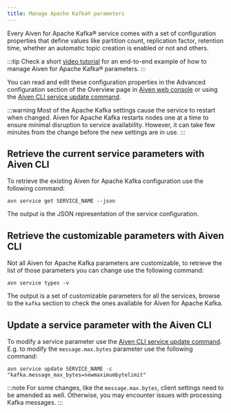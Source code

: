 ```yaml
---
title: Manage Apache Kafka® parameters
---
```


Every Aiven for Apache Kafka® service comes with a set of configuration
properties that define values like partition count, replication factor,
retention time, whether an automatic topic creation is enabled or not
and others.

:::tip
Check a short [video
tutorial](https://www.youtube.com/watch?v=pXQZWI0ddLg&t=25s) for an
end-to-end example of how to manage Aiven for Apache Kafka® parameters.
:::

You can read and edit these configuration properties in the Advanced
configuration section of the Overview page in [Aiven web
console](https://console.aiven.io/) or using the
[Aiven CLI service update command](/docs/tools/cli/service-cli#avn-cli-service-update).

:::warning
Most of the Apache Kafka settings cause the service to restart when
changed. Aiven for Apache Kafka restarts nodes one at a time to ensure
minimal disruption to service availability. However, it can take few
minutes from the change before the new settings are in use.
:::

## Retrieve the current service parameters with Aiven CLI

To retrieve the existing Aiven for Apache Kafka configuration use the
following command:

```
avn service get SERVICE_NAME --json
```

The output is the JSON representation of the service configuration.

## Retrieve the customizable parameters with Aiven CLI

Not all Aiven for Apache Kafka parameters are customizable, to retrieve
the list of those parameters you can change use the following command:

```
avn service types -v
```

The output is a set of customizable parameters for all the services,
browse to the `kafka` section to check the ones available for Aiven for
Apache Kafka.

## Update a service parameter with the Aiven CLI

To modify a service parameter use the
[Aiven CLI service update command](/docs/tools/cli/service-cli#avn-cli-service-update). E.g. to modify the `message.max.bytes` parameter use the
following command:

```
avn service update SERVICE_NAME -c "kafka.message_max_bytes=newmaximumbytelimit"
```

:::note
For some changes, like the `message.max.bytes`, client settings need to
be amended as well. Otherwise, you may encounter issues with processing
Kafka messages.
:::
